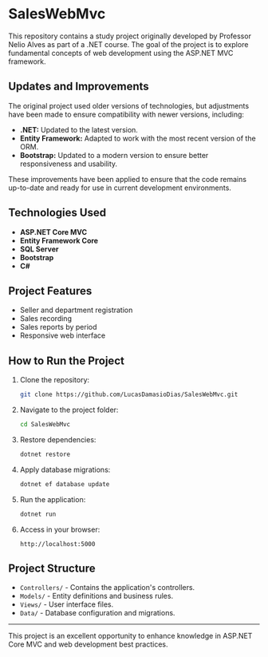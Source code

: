 # SalesWebMvc

This repository contains a study project originally developed by Professor Nelio Alves as part of a .NET course. The goal of the project is to explore fundamental concepts of web development using the ASP.NET MVC framework.

## Updates and Improvements

The original project used older versions of technologies, but adjustments have been made to ensure compatibility with newer versions, including:

- **.NET:** Updated to the latest version.
- **Entity Framework:** Adapted to work with the most recent version of the ORM.
- **Bootstrap:** Updated to a modern version to ensure better responsiveness and usability.

These improvements have been applied to ensure that the code remains up-to-date and ready for use in current development environments.

## Technologies Used

- **ASP.NET Core MVC**
- **Entity Framework Core**
- **SQL Server**
- **Bootstrap**
- **C#**

## Project Features

- Seller and department registration
- Sales recording
- Sales reports by period
- Responsive web interface

## How to Run the Project

1. Clone the repository:

   ```bash
   git clone https://github.com/LucasDamasioDias/SalesWebMvc.git
   ```

2. Navigate to the project folder:

   ```bash
   cd SalesWebMvc
   ```

3. Restore dependencies:

   ```bash
   dotnet restore
   ```

4. Apply database migrations:

   ```bash
   dotnet ef database update
   ```

5. Run the application:

   ```bash
   dotnet run
   ```

6. Access in your browser:

   ```
   http://localhost:5000
   ```

## Project Structure

- `Controllers/` - Contains the application's controllers.
- `Models/` - Entity definitions and business rules.
- `Views/` - User interface files.
- `Data/` - Database configuration and migrations.

---

This project is an excellent opportunity to enhance knowledge in ASP.NET Core MVC and web development best practices.

